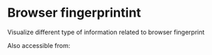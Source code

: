 # Browser fingerprintint

Visualize different type of information related to browser fingerprint

Also accessible from: 